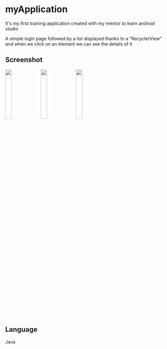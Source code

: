 # myApplication

It's my first training application created with my mentor to learn android studio 

A simple login page followed by a list displayed thanks to a "RecyclerView" and when we click on an element we can see the details of it

## Screenshot

<img src="https://i.postimg.cc/CxBGpCSp/Screenshot-myapplication-095804.png" width="20%" height="20%">&ensp;
<img src="https://i.postimg.cc/hGVVfSXC/Screenshot-myapplication-095836.png" width="20%" height="20%">&ensp;
<img src="https://i.postimg.cc/FHMjrfHd/Screenshot-myapplication-100652.png" width="20%" height="20%">

## Language

Java